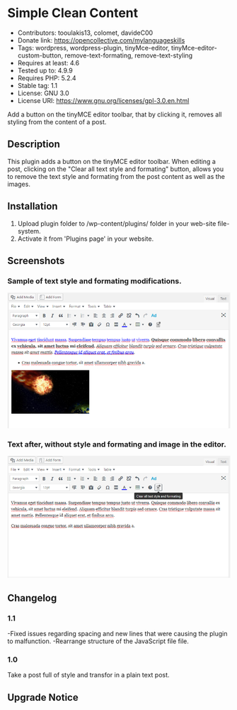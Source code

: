 # Simple Clean Content

* Contributors: tooulakis13, colomet, davideC00
* Donate link: https://opencollective.com/mylanguageskills
* Tags: wordpress, wordpress-plugin, tinyMce-editor, tinyMce-editor-custom-button, remove-text-formating, remove-text-styling
* Requires at least: 4.6
* Tested up to: 4.9.9
* Requires PHP: 5.2.4
* Stable tag: 1.1
* License: GNU 3.0
* License URI: https://www.gnu.org/licenses/gpl-3.0.en.html

Add a button on the tinyMCE editor toolbar, that by clicking it, removes all styling from the content of a post.

## Description

This plugin adds a button on the tinyMCE editor toolbar. When editing a post, clicking on the "Clear all text style
and formating" button, allows you to remove the text style and formating from the post content as well as the images.

## Installation

1. Upload plugin folder to /wp-content/plugins/ folder in your web-site file-system.
2. Activate it from 'Plugins page' in your website.

## Screenshots

### Sample of text style and formating modifications.
![Sample of text style and formating modifications](/assets/Screenshot-1.PNG)

### Text after, without style and formating and image in the editor.
![Example](/assets/Screenshot-2.PNG)

## Changelog

### 1.1
-Fixed issues regarding spacing and new lines that were causing the plugin to malfunction.
-Rearrange structure of the JavaScript file file.

### 1.0
Take a post full of style and transfor in a plain text post.

## Upgrade Notice
